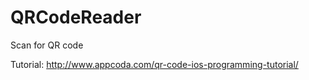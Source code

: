 # QRCodeReader
Scan for QR code

Tutorial: http://www.appcoda.com/qr-code-ios-programming-tutorial/
